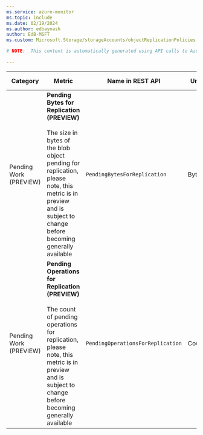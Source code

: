 ```yaml
---
ms.service: azure-monitor
ms.topic: include
ms.date: 02/19/2024
ms.author: edbaynash
author: EdB-MSFT
ms.custom: Microsoft.Storage/storageAccounts/objectReplicationPolicies, naam

# NOTE:  This content is automatically generated using API calls to Azure. Any edits made on these files will be overwritten in the next run of the script. 
 
---
```



|Category|Metric|Name in REST API|Unit|Aggregation|Dimensions|Time Grains|DS Export|
|---|---|---|---|---|---|---|---|
|Pending Work (PREVIEW)|**Pending Bytes for Replication (PREVIEW)**<br><br>The size in bytes of the blob object pending for replication, please note, this metric is in preview and is subject to change before becoming generally available |`PendingBytesForReplication` |Bytes |Average, Minimum, Maximum |`TimeBucket`|PT1M, PT5M, PT15M, PT30M, PT1H, PT6H, PT12H, P1D |No|
|Pending Work (PREVIEW)|**Pending Operations for Replication (PREVIEW)**<br><br>The count of pending operations for replication, please note, this metric is in preview and is subject to change before becoming generally available |`PendingOperationsForReplication` |Count |Average, Minimum, Maximum |`TimeBucket`|PT1M, PT5M, PT15M, PT30M, PT1H, PT6H, PT12H, P1D |No|